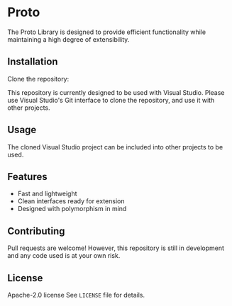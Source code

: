 # Proto

The Proto Library is designed to provide efficient functionality while maintaining a high degree of extensibility.

## Installation

Clone the repository:

This repository is currently designed to be used with Visual Studio. Please use Visual Studio's Git interface to clone the repository, and use it with other projects.

## Usage

The cloned Visual Studio project can be included into other projects to be used.

## Features

- Fast and lightweight
- Clean interfaces ready for extension
- Designed with polymorphism in mind

## Contributing

Pull requests are welcome! However, this repository is still in development and any code used is at your own risk.

## License

Apache-2.0 license
See `LICENSE` file for details.
